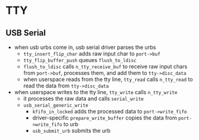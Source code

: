 TTY
===

## USB Serial

- when usb urbs come in, usb serial driver parses the urbs
  - `tty_insert_flip_char` adds raw input char to `port->buf`
  - `tty_flip_buffer_push` queues `flush_to_ldisc`
  - `flush_to_ldisc` calls `n_tty_receive_buf` to receive raw input chars from
    `port->buf`, processes them, and add them to `tty->disc_data`
  - when userspace reads from the tty line, `tty_read` calls `n_tty_read` to
    read the data from `tty->disc_data`
- when userspace writes to the tty line, `tty_write` calls `n_tty_write`
  - it processes the raw data and calls `serial_write`
  - `usb_serial_generic_write`
    - `kfifo_in_locked` adds the processed data to `port->write_fifo`
    - driver-specific `prepare_write_buffer` copies the data from
      `port->write_fifo` to urb
    - `usb_submit_urb` submits the urb
